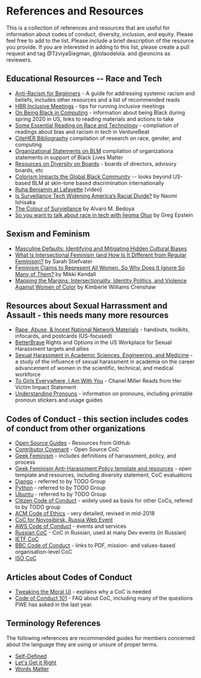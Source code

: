 # References and Resources

This is a collection of references and resources that are useful for information about codes of conduct, diversity, inclusion, and equity. Please feel free to add to the list. Please include a brief description of the resource you provide. If you are interested in adding to this list, please create a pull request and tag @TzviyaSiegman, @lolaodelola. and @eoncins as reviewers.


## Educational Resources -- Race and Tech

* [Anti-Racism for Beginners](http://www.antiracismforbeginners.com) - A guide for addressing systemic racism and beliefs, includes other resources and a list of recommended reads 
* [HBR Inclusive Meetings](https://hbr.org/2019/09/to-build-an-inclusive-culture-start-with-inclusive-meetings) - tips for running inclusive meetings
* [On Being Black in Computing](https://medium.com/@quincykbrown/on-being-black-in-computing-during-these-days-54e049d56987) - information about being Black during spring 2020 in US, links to reading materials and actions to take
* [Some Essential Reading on Race and Technology](https://venturebeat.com/2020/06/02/some-essential-reading-and-research-on-race-and-technology/) - compliation of readings about bias and racism in tech in VentureBeat 
* [CiteHER Bibliography](https://blackcomputeher.org/citeher-bibliography/) compilation of research on race, gender, and computing
* [Organizational Statements on BLM](https://docs.google.com/spreadsheets/d/1vUj3BBJ2Xps5OhvRntQrx2zo1lGg12Q5MGt-rVeWTmI/edit#gid=0) compilation of organizationa statements in support of Black Lives Matter
* [Resources on Diversity on Boards](https://boardsource.org/research-critical-issues/diversity-equity-inclusion/) - boards of directors, advisory boards, etc
* [Colorism Impacts the Global Black Community](https://medium.com/age-of-awareness/colorism-impacts-the-global-black-community-bf213cb6b722) -- looks beyond US-based BLM at skin-tone based discrimination internationally
* [Ruha Benjamin at Lafayette](https://media.lafayette.edu/media/1_s420mk6t) [video]
* [Is Surveillance Tech Widening America’s Racial Divide?](https://www.govtech.com/public-safety/Is-Surveillance-Tech-Widening-Americas-Racial-Divide.html) by Naomi Ishisaka
* [The Colour of Surviellance](https://slate.com/technology/2016/01/what-the-fbis-surveillance-of-martin-luther-king-says-about-modern-spying.html) by Alvaro M. Bedoya
* [So you want to talk about race in tech with Ijeoma Oluo](https://techcrunch.com/2020/06/13/so-you-want-to-talk-about-race-in-tech-with-ijeoma-oluo/) by Greg Epstein

## Sexism and Feminism
* [Masculine Defaults: Identifying and Mitigating Hidden Cultural Biases](https://doi.org/10.1037/rev0000209)
* [What Is Intersectional Feminism (and How Is It Different from Regular Feminism)?](https://www.purewow.com/wellness/what-is-intersectional-feminism) by Sarah Stiefvater
* [Feminism Claims to Represent All Women. So Why Does It Ignore So Many of Them?](https://time.com/5789438/feminism-poverty-gun-violence/) by Mikki Kendall
* [Mapping the Margins: Intersectionality, Identity Politics, and Violence Against Women of Color](https://drive.google.com/file/d/1ifzT7WVGj-C7k_f0qiQDSTDxqp7bssK3/view) by Kimberlé Williams Crenshaw

## Resources about Sexual Harrassment and Assault - this needs many more resources

* [Rape, Abuse, & Incest National Network Materials](https://www.rainn.org/materials) - handouts, toolkits, infocards, and postcards (US-focused)
* [BetterBrave](https://www.betterbrave.org/) Rights and Options in the US Workplace for Sexual Harassment targets and allies
* [Sexual Harassment in Academic Sciences, Engineering, and Medicine](http://sites.nationalacademies.org/SHStudy/index.htm) - a study of the influence of sexual harassment in academia on the career advancement of women in the scientific, technical, and medical workforce 
* [To Girls Everywhere, I Am With You](https://www.democracynow.org/2019/10/11/to_girls_everywhere_i_am_with) - Chanel Miller Reads from Her Victim Impact Statement
* [Understanding Pronouns](https://lbgtq.mit.edu/resources/understanding-pronouns-and-using-pronoun-stickers) - information on pronouns, including printable pronoun stickers and usage guides

## Codes of Conduct - this section includes codes of conduct from other organizations

* [Open Source Guides](https://opensource.guide/) - Resources from GitHub
* [Contributor Covenant](https://www.contributor-covenant.org/) - Open Source CoC
* [Geek Feminism](https://geekfeminism.org/about/code-of-conduct/) - includes definitions of harrassment, policy, and process
* [Geek Feminism Anti-Harassment Policy template and resources](http://geekfeminism.wikia.com/wiki/Community_anti-harassment) - open template and resources, including diversity statement, CoC evaluations
* [Django](https://www.djangoproject.com/conduct/) - referred to by TODO Group
* [Python](https://www.python.org/community/diversity/) - referred to by TODO Group
* [Ubuntu](http://www.ubuntu.com/about/about-ubuntu/conduct) - referred to by TODO Group
* [Citizen Code of Conduct](http://citizencodeofconduct.org/) - widely used as basis for other CoCs, refered to by TODO group
* [ACM Code of Ethics](https://www.acm.org/code-of-ethics) - very detailed, revised in mid-2018
* [CoC for Novosibirsk, Russia Web Event](https://2019.codefest.ru/speakers/en/code-of-conduct/)
* [AWS Code of Conduct](https://reinvent.awsevents.com/info/code-of-conduct/) - events and services
* [Russian CoC](https://drive.google.com/file/d/1CyTAD7SxqREd1v30cs8Yyl84QrAh4muf/view?usp=sharing) - CoC in Russian, used at many Dev events (in Russian)
* [IETF CoC](https://www.ietf.org/proceedings/49/I-D/draft-ietf-poisson-code-00.txt)
* [BBC Code of Conduct](https://www.bbc.com/aboutthebbc/reports/policies/codeofconduct) - links to PDF, mission- and values-based organisation-level CoC
* [ISO CoC](https://www.iso.org/files/live/sites/isoorg/files/store/en/PUB100397.pdf)

## Articles about Codes of Conduct

* [Tweaking the Moral UI](https://alistapart.com/article/tweaking-the-moral-ui) - explains why a CoC is needed
* [Code of Conduct 101](https://www.ashedryden.com/blog/codes-of-conduct-101-faq) - FAQ about CoC, including many of the questions PWE has asked in the last year.

## Terminology References 

The following references are recommended guides for members concerned about the language they are using or unsure of proper terms.
* [Self-Defined](https://www.selfdefined.app/)
* [Let's Get it Right](https://www.adl.org/education/resources/tools-and-strategies/lets-get-it-right-using-correct-pronouns-and-names)
* [Words Matter](https://thenewstack.io/words-matter-finally-tech-looks-at-removing-exclusionary-language/)
